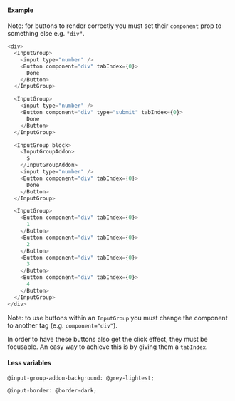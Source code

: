 #### Example

Note: for buttons to render correctly you must set their `component` prop to something else e.g. `"div"`.

```js
<div>
  <InputGroup>
    <input type="number" />
    <Button component="div" tabIndex={0}>
      Done
    </Button>
  </InputGroup>

  <InputGroup>
    <input type="number" />
    <Button component="div" type="submit" tabIndex={0}>
      Done
    </Button>
  </InputGroup>

  <InputGroup block>
    <InputGroupAddon>
      $
    </InputGroupAddon>
    <input type="number" />
    <Button component="div" tabIndex={0}>
      Done
    </Button>
  </InputGroup>

  <InputGroup>
    <Button component="div" tabIndex={0}>
      1
    </Button>
    <Button component="div" tabIndex={0}>
      2
    </Button>
    <Button component="div" tabIndex={0}>
      3
    </Button>
    <Button component="div" tabIndex={0}>
      4
    </Button>
  </InputGroup>
</div>
```

Note: to use buttons within an `InputGroup` you must change the component to another tag (e.g. `component="div"`).

In order to have these buttons also get the click effect, they must be focusable. An easy way to achieve this is by giving them a `tabIndex`.

#### Less variables

```less
@input-group-addon-background: @grey-lightest;

@input-border: @border-dark;
```
